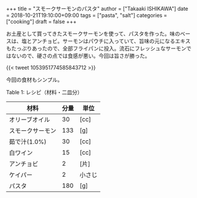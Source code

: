 +++
title = "スモークサーモンのパスタ"
author = ["Takaaki ISHIKAWA"]
date = 2018-10-21T19:10:00+09:00
tags = ["pasta", "salt"]
categories = ["cooking"]
draft = false
+++

お土産として買ってきたスモークサーモンを使って、パスタを作った。味のベースは、塩とアンチョビ。サーモンはパウチに入っていて、旨味の元になるエキスもたっぷりあったので、全部フライパンに投入。流石にフレッシュなサーモンではないので、硬さの点では食感が悪い。今回は旨さが勝った。

{{< tweet 1053951774585843712 >}}

今回の食材もシンプル。

<div class="table-caption">
  <span class="table-number">Table 1</span>:
  レシピ（材料・二皿分）
</div>

| 材料      | 分量 | 単位 |
|---------|----|----|
| オリーブオイル | 30  | [cc] |
| スモークサーモン | 133 | [g]  |
| 茹で汁(1.0%) | 30  | [cc] |
| 白ワイン  | 15  | [cc] |
| アンチョビ | 2   | [片] |
| ケイパー  | 2   | 小さじ |
| パスタ    | 180 | [g]  |

